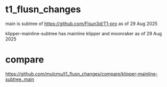 # t1_flusn_changes

main is subtree of https://github.com/Flsun3d/T1-pro as of 29 Aug 2025

klipper-mainline-subtree has mainline klipper and moonraker as of 29 Aug 2025

# compare

https://github.com/mulcmu/t1_flusn_changes/compare/klipper-mainline-subtree..main

